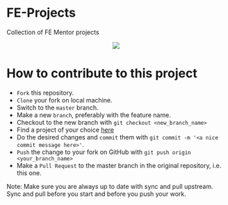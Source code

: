 # FE-Projects
Collection of FE Mentor projects

<p align="center">
<img src="https://user-images.githubusercontent.com/52633729/135446856-ed1de284-c21a-4932-bd70-b4eae149c49c.png">
</p>


# How to contribute to this project

- `Fork` this repository.
- `Clone` your fork on local machine.
- Switch to the `master` branch.
- Make a new `branch`, preferably with the feature name.
- Checkout to the new branch with `git checkout <new_branch_name>`
- Find a project of your choice [here](https://www.frontendmentor.io/challenges)
- Do the desired changes and `commit` them with `git commit -m '<a nice commit message here>'`.
- `Push` the change to your fork on GitHub with `git push origin <your_branch_name>`
- Make a `Pull Request` to the master branch in the original repository, i.e. this one.

Note: Make sure you are always up to date with sync and pull upstream. Sync and pull before you start and before you push your work.
